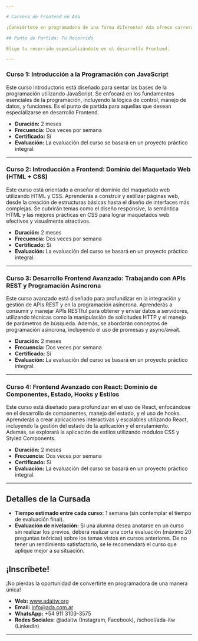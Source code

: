 ```yaml
---

# Carrera de Frontend en Ada

¡Conviértete en programadora de una forma diferente! Ada ofrece carreras de desarrollo Frontend exclusivas para mujeres y feminidades de habla hispana, con o sin experiencia previa.

## Punto de Partida: Tu Recorrido

Elige tu recorrido especializándote en el desarrollo Frontend.

---
```


### Curso 1: Introducción a la Programación con JavaScript

Este curso introductorio está diseñado para sentar las bases de la programación utilizando JavaScript. Se enfocará en los fundamentos esenciales de la programación, incluyendo la lógica de control, manejo de datos, y funciones. Es el punto de partida para aquellas que desean especializarse en desarrollo Frontend.

*   **Duración:** 2 meses
*   **Frecuencia:** Dos veces por semana
*   **Certificado:** Sí
*   **Evaluación:** La evaluación del curso se basará en un proyecto práctico integral.

---

### Curso 2: Introducción a Frontend: Dominio del Maquetado Web (HTML + CSS)

Este curso está orientado a enseñar el dominio del maquetado web utilizando HTML y CSS. Aprenderás a construir y estilizar páginas web, desde la creación de estructuras básicas hasta el diseño de interfaces más complejas. Se cubrirán temas como el diseño responsive, la semántica HTML y las mejores prácticas en CSS para lograr maquetados web efectivos y visualmente atractivos.

*   **Duración:** 2 meses
*   **Frecuencia:** Dos veces por semana
*   **Certificado:** Sí
*   **Evaluación:** La evaluación del curso se basará en un proyecto práctico integral.

---

### Curso 3: Desarrollo Frontend Avanzado: Trabajando con APIs REST y Programación Asíncrona

Este curso avanzado está diseñado para profundizar en la integración y gestión de APIs REST y en la programación asíncrona. Aprenderás a consumir y manejar APIs RESTful para obtener y enviar datos a servidores, utilizando técnicas como la manipulación de solicitudes HTTP y el manejo de parámetros de búsqueda. Además, se abordarán conceptos de programación asíncrona, incluyendo el uso de promesas y async/await.

*   **Duración:** 2 meses
*   **Frecuencia:** Dos veces por semana
*   **Certificado:** Sí
*   **Evaluación:** La evaluación del curso se basará en un proyecto práctico integral.

---

### Curso 4: Frontend Avanzado con React: Dominio de Componentes, Estado, Hooks y Estilos

Este curso está diseñado para profundizar en el uso de React, enfocándose en el desarrollo de componentes, manejo del estado, y el uso de hooks. Aprenderás a crear aplicaciones interactivas y escalables utilizando React, incluyendo la gestión del estado de la aplicación y el enrutamiento. Además, se explorará la aplicación de estilos utilizando módulos CSS y Styled Components.

*   **Duración:** 2 meses
*   **Frecuencia:** Dos veces por semana
*   **Certificado:** Sí
*   **Evaluación:** La evaluación del curso se basará en un proyecto práctico integral.

---

## Detalles de la Cursada

*   **Tiempo estimado entre cada curso:** 1 semana (sin contemplar el tiempo de evaluación final).
*   **Evaluación de nivelación:** Si una alumna desea anotarse en un curso sin realizar los previos, deberá realizar una corta evaluación (máximo 20 preguntas teóricas) sobre los temas vistos en cursos anteriores. De no tener un rendimiento satisfactorio, se le recomendará el curso que aplique mejor a su situación.

## ¡Inscríbete!

¡No pierdas la oportunidad de convertirte en programadora de una manera única!

*   **Web:** www.adaitw.org
*   **Email:** info@ada.com.ar
*   **WhatsApp:** +54 911 3103-3575
*   **Redes Sociales:** @adaitw (Instagram, Facebook), /school/ada-itw (LinkedIn)

---
